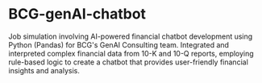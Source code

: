 # BCG-genAI-chatbot
Job simulation involving AI-powered financial chatbot development using Python (Pandas) for BCG's GenAI Consulting team. Integrated and interpreted complex financial data from 10-K and 10-Q reports, employing rule-based logic to create a chatbot that provides user-friendly financial insights and analysis.
